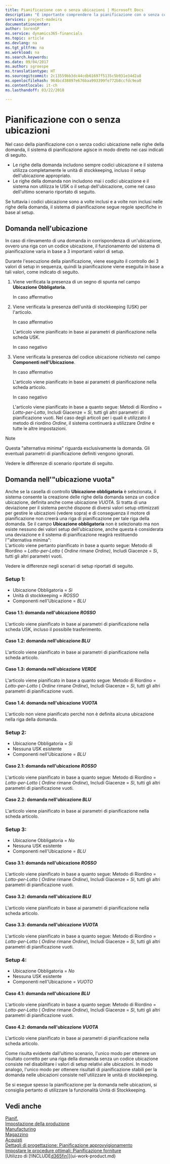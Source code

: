 ```yaml
---
title: Pianificazione con o senza ubicazioni | Microsoft Docs
description: "È importante comprendere la pianificazione con o senza codici ubicazione nelle righe della domanda."
services: project-madeira
documentationcenter: 
author: SorenGP
ms.service: dynamics365-financials
ms.topic: article
ms.devlang: na
ms.tgt_pltfrm: na
ms.workload: na
ms.search.keywords: 
ms.date: 09/04/2017
ms.author: sgroespe
ms.translationtype: HT
ms.sourcegitcommit: 2c13559bb3dc44cdb61697f5135c5b931e34d2a8
ms.openlocfilehash: 964bcd38897e676baa993399fe772b8ccfdc9ea0
ms.contentlocale: it-ch
ms.lasthandoff: 03/22/2018

---
```

# <a name="planning-with-or-without-locations"></a>Pianificazione con o senza ubicazioni
Nel caso della pianificazione con o senza codici ubicazione nelle righe della domanda, il sistema di pianificazione agisce in modo diretto nei casi indicati di seguito.  

-   Le righe della domanda includono sempre codici ubicazione e il sistema utilizza completamente le unità di stockkeeping, incluso il setup dell'ubicazione appropriato.  
-   Le righe della domanda non includono mai i codici ubicazione e il sistema non utilizza le USK o il setup dell'ubicazione, come nel caso dell'ultimo scenario riportato di seguito.  

Se tuttavia i codici ubicazione sono a volte inclusi e a volte non inclusi nelle righe della domanda, il sistema di pianificazione segue regole specifiche in base al setup.  

## <a name="demand-at-location"></a>Domanda nell'ubicazione  
In caso di rilevamento di una domanda in corrispondenza di un'ubicazione, ovvero una riga con un codice ubicazione, il funzionamento del sistema di pianificazione varia in base a 3 importanti valori di setup.  

Durante l'esecuzione della pianificazione, viene eseguito il controllo dei 3 valori di setup in sequenza, quindi la pianificazione viene eseguita in base a tali valori, come indicato di seguito.  

1.  Viene verificata la presenza di un segno di spunta nel campo **Ubicazione Obbligatoria**.  

    In caso affermativo  

2.  Viene verificata la presenza dell'unità di stockkeeping (USK) per l'articolo.  

    In caso affermativo  

    L'articolo viene pianificato in base ai parametri di pianificazione nella scheda USK.  

    In caso negativo  

3.  Viene verificata la presenza del codice ubicazione richiesto nel campo **Componenti nell'Ubicazione**.  

    In caso affermativo  

    L'articolo viene pianificato in base ai parametri di pianificazione nella scheda articolo.  

    In caso negativo  

    L'articolo viene pianificato in base a quanto segue: Metodi di Riordino =  *Lotto-per-Lotto*, Includi Giacenze =  *Sì*, tutti gli altri parametri di pianificazione vuoti. Nel caso degli articoli per i quali è utilizzato il metodo di riordino  *Ordine*, il sistema continuerà a utilizzare  *Ordine* e tutte le altre impostazioni.  

> [!NOTE]  
>  Questa "alternativa minima" riguarda esclusivamente la domanda. Gli eventuali parametri di pianificazione definiti vengono ignorati.  

Vedere le differenze di scenario riportate di seguito.  

## <a name="demand-at-blank-location"></a>Domanda nell'"ubicazione vuota"  
Anche se la casella di controllo **Ubicazione obbligatoria** è selezionata, il sistema consente la creazione delle righe della domanda senza un codice ubicazione, definita anche come ubicazione *VUOTA*. Si tratta di una deviazione per il sistema perché dispone di diversi valori setup ottimizzati per gestire le ubicazioni (vedere sopra) e di conseguenza il motore di pianificazione non creerà una riga di pianificazione per tale riga della domanda. Se il campo **Ubicazione obbligatoria** non è selezionato ma non esiste nessuno dei valori setup dell'ubicazione, anche questa è considerata una deviazione e il sistema di pianificazione reagirà restituendo l'"alternativa minima":   
L'articolo viene pertanto pianificato in base a quanto segue: Metodo di Riordino =  *Lotto-per-Lotto* ( *Ordine* rimane *Ordine)*, Includi Giacenze =  *Sì*, tutti gli altri parametri vuoti.  

Vedere le differenze negli scenari di setup riportati di seguito.  

### <a name="setup-1"></a>Setup 1:  

-   Ubicazione Obbligatoria = *Sì*  
-   Unità di stockkeeping =  *ROSSO*  
-   Componenti nell'Ubicazione =  *BLU*  

#### <a name="case-11-demand-is-at--red-location"></a>Caso 1.1: domanda nell'ubicazione *ROSSO*  

L'articolo viene pianificato in base ai parametri di pianificazione nella scheda USK, incluso il possibile trasferimento.  

#### <a name="case-12-demand-is-at--blue-location"></a>Caso 1.2: domanda nell'ubicazione *BLU*  

L'articolo viene pianificato in base ai parametri di pianificazione nella scheda articolo.  

#### <a name="case-13-demand-is-at--green-location"></a>Caso 1.3: domanda nell'ubicazione  *VERDE*  

L'articolo viene pianificato in base a quanto segue: Metodo di Riordino =  *Lotto-per-Lotto* ( *Ordine* rimane  *Ordine*), Includi Giacenze =  *Sì*, tutti gli altri parametri di pianificazione vuoti.  

#### <a name="case-14-demand-is-at--blank-location"></a>Caso 1.4: domanda nell'ubicazione  *VUOTA*  

L'articolo non viene pianificato perché non è definita alcuna ubicazione nella riga della domanda.  

### <a name="setup-2"></a>Setup 2:  

-   Ubicazione Obbligatoria = *Sì*  
-   Nessuna USK esistente  
-   Componenti nell'Ubicazione =  *BLU*  

#### <a name="case-21-demand-is-at--red-location"></a>Caso 2.1: domanda nell'ubicazione  *ROSSO*  

L'articolo viene pianificato in base a quanto segue: Metodo di Riordino =  *Lotto-per-Lotto* ( *Ordine* rimane  *Ordine*), Includi Giacenze =  *Sì*, tutti gli altri parametri di pianificazione vuoti.  

#### <a name="case-22-demand-is-at--blue-location"></a>Caso 2.2: domanda nell'ubicazione *BLU*  

L'articolo viene pianificato in base ai parametri di pianificazione nella scheda articolo.  

### <a name="setup-3"></a>Setup 3:  

-   Ubicazione Obbligatoria = *No*  
-   Nessuna USK esistente  
-   Componenti nell'Ubicazione =  *BLU*  

#### <a name="case-31-demand-is-at--red-location"></a>Caso 3.1: domanda nell'ubicazione  *ROSSO*  

L'articolo viene pianificato in base a quanto segue: Metodo di Riordino =  *Lotto-per-Lotto* ( *Ordine* rimane  *Ordine*), Includi Giacenze =  *Sì*, tutti gli altri parametri di pianificazione vuoti.  

#### <a name="case-32-demand-is-at--blue-location"></a>Caso 3.2: domanda nell'ubicazione *BLU*  

L'articolo viene pianificato in base ai parametri di pianificazione nella scheda articolo.  

#### <a name="case-33-demand-is-at--blank-location"></a>Caso 3.3: domanda nell'ubicazione  *VUOTA*  

L'articolo viene pianificato in base a quanto segue: Metodo di Riordino =  *Lotto-per-Lotto* ( *Ordine* rimane  *Ordine*), Includi Giacenze =  *Sì*, tutti gli altri parametri di pianificazione vuoti.  

### <a name="setup-4"></a>Setup 4:  

-   Ubicazione Obbligatoria = *No*  
-   Nessuna USK esistente  
-   Componenti nell'Ubicazione =  *VUOTO*  

#### <a name="case-41-demand-is-at--blue-location"></a>Caso 4.1: domanda nell'ubicazione  *BLU*  

L'articolo viene pianificato in base a quanto segue: Metodo di Riordino =  *Lotto-per-Lotto* ( *Ordine* rimane  *Ordine*), Includi Giacenze =  *Sì*, tutti gli altri parametri di pianificazione vuoti.  

#### <a name="case-42-demand-is-at--blank-location"></a>Caso 4.2: domanda nell'ubicazione  *VUOTA*  

L'articolo viene pianificato in base ai parametri di pianificazione nella scheda articolo.  

Come risulta evidente dall'ultimo scenario, l'unico modo per ottenere un risultato corretto per una riga della domanda senza un codice ubicazione consiste nel disabilitare i valori di setup relativi alle ubicazioni. In modo analogo, l'unico modo per ottenere risultati di pianificazione stabili per la domanda nelle ubicazioni consiste nell'utilizzare le unità di stockkeeping.  

Se si esegue spesso la pianificazione per la domanda nelle ubicazioni, si consiglia pertanto di utilizzare la funzionalità Unità di Stockkeeping.  

## <a name="see-also"></a>Vedi anche
[Pianif.](production-planning.md)    
[Impostazione della produzione](production-configure-production-processes.md)  
[Manufacturing](production-manage-manufacturing.md)    
[Magazzino](inventory-manage-inventory.md)  
[Acquisti](purchasing-manage-purchasing.md)  
[Dettagli di progettazione: Pianificazione approvvigionamento](design-details-supply-planning.md)   
[Impostare le procedure ottimali: Pianificazione forniture](setup-best-practices-supply-planning.md)  
[Utilizzo di [!INCLUDE[d365fin](includes/d365fin_md.md)]](ui-work-product.md)  

